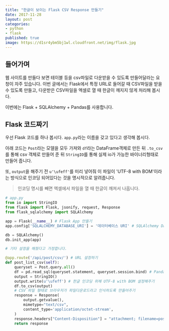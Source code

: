 ```yaml
---
title: "한글이 보이는 Flask CSV Response 만들기"
date: 2017-11-28
layout: post
categories:
- python
- flask
published: true
image: https://d1sr4ybm5bj1wl.cloudfront.net/img/flask.jpg
---
```


## 들어가며

웹 사이트를 만들다 보면 테이블 등을 csv파일로 다운받을 수 있도록 만들어달라는 요청이 자주 있습니다. 이번 글에서는 Flask에서 특정 URL로 들어갈 때 CSV파일을 받을 수 있도록 만들고, 다운받은 CSV파일을 엑셀로 열 때 한글이 깨지지 않게 처리해 봅시다.

이번에는 Flask + SQLAlchemy + Pandas를 사용합니다.

## Flask 코드짜기

우선 Flask 코드를 하나 봅시다. `app.py`라는 이름을 갖고 있다고 생각해 봅시다.

아래 코드는 `Post`라는 모델을 모두 가져와 `df`라는 DataFrame객체로 만든 뒤 `.to_csv`를 통해 csv 객체로 만들어 준 뒤 `StringIO`를 통해 실제 io가 가능한 바이너리형태로 만들어 줍니다.

또, `output`을 해주기 전 `u'\ufeff'`를 미리 넣어줘 이 파일이 'UTF-8 with BOM'이라는 방식으로 인코딩 되어있다는 것을 명시적으로 알려줍니다.

> 인코딩 명시를 빼면 엑셀에서 파일을 열 때 한글이 깨져서 나옵니다.

```python
# app.py
from io import StringIO
from flask import Flask, jsonify, request, Response
from flask_sqlalchemy import SQLAlchemy

app = Flask(__name__) # Flask App 만들기
app.config['SQLALCHEMY_DATABASE_URI'] = '데이터베이스 URI' # SQLAlchemy DB 연결하기

db = SQLAlchemy()
db.init_app(app)

# 기타 설정을 해줬다고 가정합니다.

@app.route('/api/post/csv/') # URL 설정하기
def post_list_csv(self):
    queryset = Post.query.all()
    df = pd.read_sql(queryset.statement, queryset.session.bind) # Pandas가 SQL을 읽도록 만들어주기
    output = StringIO()
    output.write(u'\ufeff') # 한글 인코딩 위해 UTF-8 with BOM 설정해주기
    df.to_csv(output)
    # CSV 파일 형태로 브라우저가 파일다운로드라고 인식하도록 만들어주기
    response = Response(
        output.getvalue(),
        mimetype="text/csv",
        content_type='application/octet-stream',
    )
    response.headers["Content-Disposition"] = "attachment; filename=post_export.csv" # 다운받았을때의 파일 이름 지정해주기
    return response 
```
